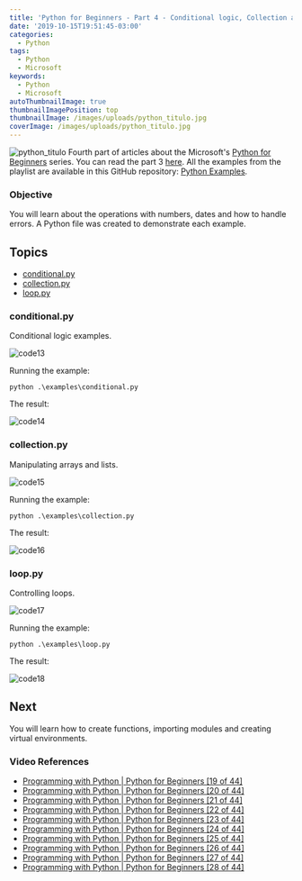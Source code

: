 ```yaml
---
title: 'Python for Beginners - Part 4 - Conditional logic, Collection and Loop'
date: '2019-10-15T19:51:45-03:00'
categories:
  - Python
tags:
  - Python
  - Microsoft
keywords:
  - Python
  - Microsoft
autoThumbnailImage: true
thumbnailImagePosition: top
thumbnailImage: /images/uploads/python_titulo.jpg
coverImage: /images/uploads/python_titulo.jpg
---
```

![python_titulo](/images/uploads/python_titulo.jpg)
Fourth part of articles about the Microsoft's [Python for Beginners](https://www.youtube.com/watch?v=jFCNu1-Xdsw&list=PLlrxD0HtieHhS8VzuMCfQD4uJ9yne1mE6) series.
You can read the part 3 [here](https://lucianopereira.netlify.com/posts/python-for-beginners-part-3-number-date-and-error-handling/).
All the examples from the playlist are available in this GitHub repository: [Python Examples](https://github.com/lucianopereira86/Python-Examples).

### Objective
You will learn about the operations with numbers, dates and how to handle errors.
A Python file was created to demonstrate each example.

## Topics
* [conditional.py](#conditional-py)
* [collection.py](#collection-py)
* [loop.py](#loop-py)

### conditional.py

Conditional logic examples.

![code13](/images/uploads/python_code13.JPG)

Running the example:

```batch
python .\examples\conditional.py
```

The result:

![code14](/images/uploads/python_code14.JPG)

### collection.py

Manipulating arrays and lists.

![code15](/images/uploads/python_code15.JPG)

Running the example:

```batch
python .\examples\collection.py
```

The result:

![code16](/images/uploads/python_code16.JPG)

### loop.py

Controlling loops.

![code17](/images/uploads/python_code17.JPG)

Running the example:

```batch
python .\examples\loop.py
```

The result:

![code18](/images/uploads/python_code18.JPG)

## Next
You will learn how to create functions, importing modules and creating virtual environments.

### Video References
* [Programming with Python | Python for Beginners [19 of 44]](https://www.youtube.com/watch?v=5pPKYWqkoek&list=PLlrxD0HtieHhS8VzuMCfQD4uJ9yne1mE6&index=19)
* [Programming with Python | Python for Beginners [20 of 44]](https://www.youtube.com/watch?v=zqVmqtTLmgw&list=PLlrxD0HtieHhS8VzuMCfQD4uJ9yne1mE6&index=20)
* [Programming with Python | Python for Beginners [21 of 44]](https://www.youtube.com/watch?v=oYaGJBMoXok&list=PLlrxD0HtieHhS8VzuMCfQD4uJ9yne1mE6&index=21)
* [Programming with Python | Python for Beginners [22 of 44]](https://www.youtube.com/watch?v=J9luo4cODzM&list=PLlrxD0HtieHhS8VzuMCfQD4uJ9yne1mE6&index=22)
* [Programming with Python | Python for Beginners [23 of 44]](https://www.youtube.com/watch?v=IBOHc87yFYw&list=PLlrxD0HtieHhS8VzuMCfQD4uJ9yne1mE6&index=23)
* [Programming with Python | Python for Beginners [24 of 44]](https://www.youtube.com/watch?v=Iui6K2STtbA&list=PLlrxD0HtieHhS8VzuMCfQD4uJ9yne1mE6&index=24)
* [Programming with Python | Python for Beginners [25 of 44]](https://www.youtube.com/watch?v=GWVrLL2BulM&list=PLlrxD0HtieHhS8VzuMCfQD4uJ9yne1mE6&index=25)
* [Programming with Python | Python for Beginners [26 of 44]](https://www.youtube.com/watch?v=WdKdGwYBUxg&list=PLlrxD0HtieHhS8VzuMCfQD4uJ9yne1mE6&index=26)
* [Programming with Python | Python for Beginners [27 of 44]](https://www.youtube.com/watch?v=LrOAl8vUFHY&list=PLlrxD0HtieHhS8VzuMCfQD4uJ9yne1mE6&index=27)
* [Programming with Python | Python for Beginners [28 of 44]](https://www.youtube.com/watch?v=rAvD-6MpTw4&list=PLlrxD0HtieHhS8VzuMCfQD4uJ9yne1mE6&index=28)
